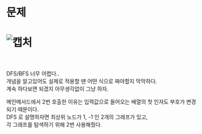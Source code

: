 문제
==
![캡처](https://user-images.githubusercontent.com/73854324/119794319-633a1700-bf12-11eb-9728-1cae08641143.PNG)
<br><br>
==
DFS/BFS 너무 어렵다..   
개념을 알고있어도 실제로 적용할 땐 어떤 식으로 짜야할지 막막하다.   
계속 하다보면 되겠지 아무생각없이 그냥 하자.   
   
메인메서드에서 2번 호출한 이유는 입력값으로 들어오는 배열의 첫 인자도 부호가 변경되기 때문이다.   
DFS 로 설명하자면 최상위 노드가 1, -1 인 2개의 그래프가 있고,   
각 그래프를 탐색하기 위해 2번 사용해줬다.